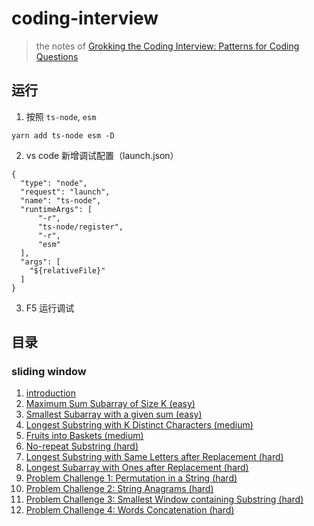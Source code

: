 # coding-interview

> the notes of [Grokking the Coding Interview: Patterns for Coding Questions](https://www.educative.io/courses/grokking-the-coding-interview)

## 运行
1. 按照 `ts-node`, `esm`
```
yarn add ts-node esm -D
```
2. vs code 新增调试配置（launch.json）
```
{
  "type": "node",
  "request": "launch",
  "name": "ts-node",
  "runtimeArgs": [
      "-r",
      "ts-node/register",
      "-r",
      "esm"
  ],
  "args": [
    "${relativeFile}"
  ]
}
```
3. F5 运行调试

## 目录

### sliding window

1. [introduction](https://github.com/whu-luojian/coding-interview/blob/master/src/sliding-window/1.%20introduction.ts)
2. [Maximum Sum Subarray of Size K (easy)](https://github.com/whu-luojian/coding-interview/blob/master/src/sliding-window/2.%20maximum_sum_subarray_of_size_k.ts)
3. [Smallest Subarray with a given sum (easy)](https://github.com/whu-luojian/coding-interview/blob/master/src/sliding-window/3.%20smallest_subarray_with_a_given_sum.ts)
4. [Longest Substring with K Distinct Characters (medium)](https://github.com/whu-luojian/coding-interview/blob/master/src/sliding-window/4.%20longest_substring_with_k_distinct_characters.ts)
5. [Fruits into Baskets (medium)](https://github.com/whu-luojian/coding-interview/blob/master/src/sliding-window/5.%20fruits-into-baskets.ts)
6. [No-repeat Substring (hard)](https://github.com/whu-luojian/coding-interview/blob/master/src/sliding-window/6.%20no-repeat-substring.ts)
7. [Longest Substring with Same Letters after Replacement (hard)](https://github.com/whu-luojian/coding-interview/blob/master/src/sliding-window/7.%20longest_substring_with_same_letters.ts)
8. [Longest Subarray with Ones after Replacement (hard)](https://github.com/whu-luojian/coding-interview/blob/master/src/sliding-window/8.%20longest_subarray_with_ones_after_replacement.ts)
9. [Problem Challenge 1: Permutation in a String (hard)](https://github.com/whu-luojian/coding-interview/blob/master/src/sliding-window/9.%20problem_challenge_1.ts)
10. [Problem Challenge 2: String Anagrams (hard)](https://github.com/whu-luojian/coding-interview/blob/master/src/sliding-window/10.%20problem_challenge_2.ts)
11. [Problem Challenge 3: Smallest Window containing Substring (hard)](https://github.com/whu-luojian/coding-interview/blob/master/src/sliding-window/11.%20problem_challenge_3.ts)
12. [Problem Challenge 4: Words Concatenation (hard)](https://github.com/whu-luojian/coding-interview/blob/master/src/sliding-window/12.%20problem_challenge_4.ts)
